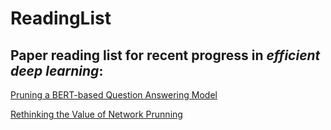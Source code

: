 # ReadingList

## Paper reading list for recent progress in *efficient deep learning*:

[Pruning a BERT-based Question Answering Model](https://arxiv.org/pdf/1910.06360.pdf)

[Rethinking the Value of Network Prunning](https://github.com/yaohuicai/ReadingList/raw/master/papers/rethink_prunning.pdf)

